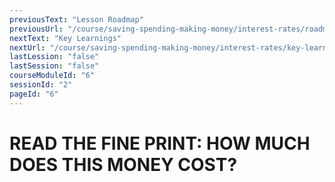```yaml
---
previousText: "Lesson Roadmap"
previousUrl: "/course/saving-spending-making-money/interest-rates/roadmap"
nextText: "Key Learnings"
nextUrl: "/course/saving-spending-making-money/interest-rates/key-learnings"
lastLession: "false"
lastSession: "false"
courseModuleId: "6"
sessionId: "2"
pageId: "6"
---
```



# READ THE FINE PRINT: HOW MUCH DOES THIS MONEY COST?

<sparkle-animation-player src="./animation/m2l3.js" composition="F4D7641CAE203343805D7643A8DF8461"></sparkle-animation-player>
